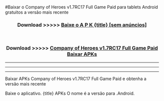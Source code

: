 #Baixar o Company of Heroes v1.7RC17 Full Game Paid   para tablets Android gratuitos a versão mais recente


<div align="center">
<h3>Download >>>>> <a href="https://pt-web.web.app/?pt= {title}">Baixe o A P K {title} [sem anúncios]</a></h3><br>

<h3>Download >>>>> <a href="https://pt-web.web.app/?pt= {title}">Company of Heroes v1.7RC17 Full Game Paid  Baixar APKs</a></h3>
</div>

----------------------------------------------------------

----------------------------------------------------------

----------------------------------------------------------

Baixar APKs Company of Heroes v1.7RC17 Full Game Paid  e obtenha a versão mais recente

Baixe o aplicativo. {title} APKs O nome é a versão para .Android.


